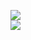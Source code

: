 [![](https://img.shields.io/badge/Made%20With-Github%20Spray-lightgrey.svg?style=for-the-badge&logo=github)](https://github.com/Annihil/github-spray#4878)  
[![](https://i.imgur.com/2DrTn0Z.gif)](https://github.com/Annihil/github-spray)